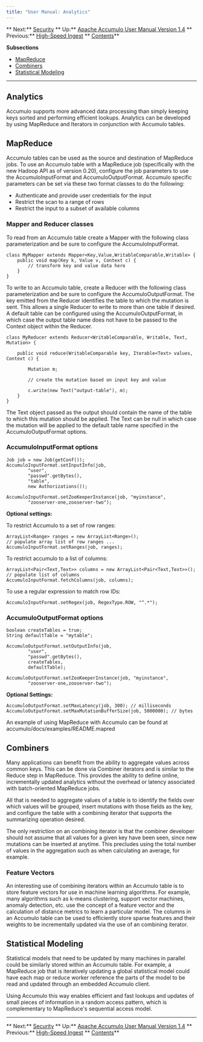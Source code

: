 ```yaml
---
title: "User Manual: Analytics"
---
```


** Next:** [Security][2] ** Up:** [Apache Accumulo User Manual Version 1.4][4] ** Previous:** [High-Speed Ingest][6]   ** [Contents][8]**   
  
<a id="CHILD_LINKS"></a>**Subsections**

* [MapReduce][9]
* [Combiners][10]
* [Statistical Modeling][11]

* * *

## <a id="Analytics"></a> Analytics

Accumulo supports more advanced data processing than simply keeping keys sorted and performing efficient lookups. Analytics can be developed by using MapReduce and Iterators in conjunction with Accumulo tables. 

## <a id="MapReduce"></a> MapReduce

Accumulo tables can be used as the source and destination of MapReduce jobs. To use an Accumulo table with a MapReduce job (specifically with the new Hadoop API as of version 0.20), configure the job parameters to use the AccumuloInputFormat and AccumuloOutputFormat. Accumulo specific parameters can be set via these two format classes to do the following: 

* Authenticate and provide user credentials for the input 
* Restrict the scan to a range of rows 
* Restrict the input to a subset of available columns 

### <a id="Mapper_and_Reducer_classes"></a> Mapper and Reducer classes

To read from an Accumulo table create a Mapper with the following class parameterization and be sure to configure the AccumuloInputFormat. 
    
    
    class MyMapper extends Mapper<Key,Value,WritableComparable,Writable> {
        public void map(Key k, Value v, Context c) {
            // transform key and value data here
        }
    }
    

To write to an Accumulo table, create a Reducer with the following class parameterization and be sure to configure the AccumuloOutputFormat. The key emitted from the Reducer identifies the table to which the mutation is sent. This allows a single Reducer to write to more than one table if desired. A default table can be configured using the AccumuloOutputFormat, in which case the output table name does not have to be passed to the Context object within the Reducer. 
    
    
    class MyReducer extends Reducer<WritableComparable, Writable, Text, Mutation> {
    
        public void reduce(WritableComparable key, Iterable<Text> values, Context c) {
            
            Mutation m;
            
            // create the mutation based on input key and value
            
            c.write(new Text("output-table"), m);
        }
    }
    

The Text object passed as the output should contain the name of the table to which this mutation should be applied. The Text can be null in which case the mutation will be applied to the default table name specified in the AccumuloOutputFormat options. 

### <a id="AccumuloInputFormat_options"></a> AccumuloInputFormat options
    
    
    Job job = new Job(getConf());
    AccumuloInputFormat.setInputInfo(job,
            "user",
            "passwd".getBytes(),
            "table",
            new Authorizations());
    
    AccumuloInputFormat.setZooKeeperInstance(job, "myinstance",
            "zooserver-one,zooserver-two");
    

**Optional settings:**

To restrict Accumulo to a set of row ranges: 
    
    
    ArrayList<Range> ranges = new ArrayList<Range>();
    // populate array list of row ranges ...
    AccumuloInputFormat.setRanges(job, ranges);
    

To restrict accumulo to a list of columns: 
    
    
    ArrayList<Pair<Text,Text>> columns = new ArrayList<Pair<Text,Text>>();
    // populate list of columns
    AccumuloInputFormat.fetchColumns(job, columns);
    

To use a regular expression to match row IDs: 
    
    
    AccumuloInputFormat.setRegex(job, RegexType.ROW, "^.*");
    

### <a id="AccumuloOutputFormat_options"></a> AccumuloOutputFormat options
    
    
    boolean createTables = true;
    String defaultTable = "mytable";
    
    AccumuloOutputFormat.setOutputInfo(job,
            "user",
            "passwd".getBytes(),
            createTables,
            defaultTable);
    
    AccumuloOutputFormat.setZooKeeperInstance(job, "myinstance",
            "zooserver-one,zooserver-two");
    

**Optional Settings:**
    
    
    AccumuloOutputFormat.setMaxLatency(job, 300); // milliseconds
    AccumuloOutputFormat.setMaxMutationBufferSize(job, 5000000); // bytes
    

An example of using MapReduce with Accumulo can be found at   
accumulo/docs/examples/README.mapred 

## <a id="Combiners"></a> Combiners

Many applications can benefit from the ability to aggregate values across common keys. This can be done via Combiner iterators and is similar to the Reduce step in MapReduce. This provides the ability to define online, incrementally updated analytics without the overhead or latency associated with batch-oriented MapReduce jobs. 

All that is needed to aggregate values of a table is to identify the fields over which values will be grouped, insert mutations with those fields as the key, and configure the table with a combining iterator that supports the summarizing operation desired. 

The only restriction on an combining iterator is that the combiner developer should not assume that all values for a given key have been seen, since new mutations can be inserted at anytime. This precludes using the total number of values in the aggregation such as when calculating an average, for example. 

### <a id="Feature_Vectors"></a> Feature Vectors

An interesting use of combining iterators within an Accumulo table is to store feature vectors for use in machine learning algorithms. For example, many algorithms such as k-means clustering, support vector machines, anomaly detection, etc. use the concept of a feature vector and the calculation of distance metrics to learn a particular model. The columns in an Accumulo table can be used to efficiently store sparse features and their weights to be incrementally updated via the use of an combining iterator. 

## <a id="Statistical_Modeling"></a> Statistical Modeling

Statistical models that need to be updated by many machines in parallel could be similarly stored within an Accumulo table. For example, a MapReduce job that is iteratively updating a global statistical model could have each map or reduce worker reference the parts of the model to be read and updated through an embedded Accumulo client. 

Using Accumulo this way enables efficient and fast lookups and updates of small pieces of information in a random access pattern, which is complementary to MapReduce's sequential access model. 

* * *

** Next:** [Security][2] ** Up:** [Apache Accumulo User Manual Version 1.4][4] ** Previous:** [High-Speed Ingest][6]   ** [Contents][8]**

   [2]: Security.html
   [4]: accumulo_user_manual.html
   [6]: High_Speed_Ingest.html
   [8]: Contents.html
   [9]: Analytics.html#MapReduce
   [10]: Analytics.html#Combiners
   [11]: Analytics.html#Statistical_Modeling
